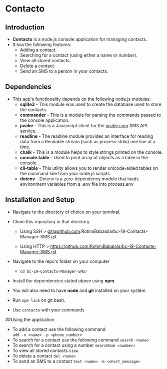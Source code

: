 # Contacto

## Introduction

- **Contacto** is a node.js console application for managing contacts. 
- It has the following features:
  - Adding a contact.
  - Searching for a contact (using either a name or number).
  - View all stored contacts.
  - Delete a contact.
  - Send an SMS to a person in your contacts.


## Dependencies

- This app's functionality depends on the following node.js modules:
  - **sqlite3** - This module was used to create the database used to store the contacts.
  - **commander** - This is a module for parsing the commands passed to the console application.
  - **jusibe** - This is a Javascript client for the [jusibe.com](http://jusibe.com) SMS API service.
  - **readline** -  The readline module provides an interface for reading data from a Readable stream (such as process.stdin) one line at a time.
  - **chalk** - This is a module helps to style strings printed on the console.
  - **console.table** - Used to print array of objects as a table in the console.
  - **cli-table** - This utility allows you to render unicode-aided tables on the command line from your node.js scripts.
  - **dotenv** - Dotenv is a zero-dependency module that loads environment variables from a .env file into process.env

## Installation and Setup

- Navigate to the directory of choice on your terminal.
- Clone this repository in that directory.
  - Using SSH 
        > git@github.com:RotimiBabalola/bc-19-Contacts-Manager-SMS.git
      
  - Using HTTP
        > https://github.com/RotimiBabalola/bc-19-Contacts-Manager-SMS.git

- Navigate to the repo's folder on your computer
  - `cd bc-19-Contacts-Manager-SMS/`

- Install the dependencies stated above using **npm**. 
- You will also need to have **node** and **git** installed on your system.
- Run `npm link` on git bash.
- Use `contacto` with your commands

##Using the application

- To add a contact use the following command        
       `add -n <name> -p <phone_number>`
- To search for a contact use the following command
       `search <name>`
- To search for a contact using a number 
       `searchNum <number>`
- To view all stored contacts
       `view`
- To delete a contact
       `del <name>` 
- To send an SMS to a contact
       `text <name> -m <short_message>` 

